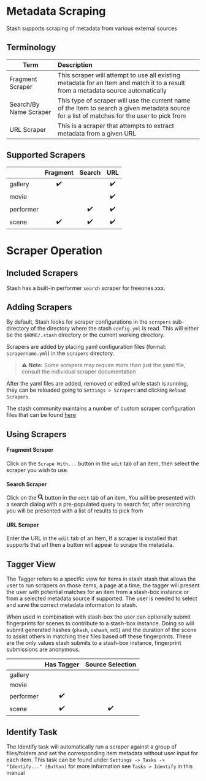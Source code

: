 # Metadata Scraping

Stash supports scraping of metadata from various external sources

## Terminology

| Term | Description |
|---|:---|
| Fragment Scraper | This scraper will attempt to use all existing metadata for an Item and match it to a result from a metadata source automatically |
| Search/By Name Scraper | This type of scraper will use the current name of the Item to search a given metadata source for a list of matches for the user to pick from|
| URL Scraper | This is a scraper that attempts to extract metadata from a given URL |

## Supported Scrapers

|   | Fragment | Search | URL |
|---|:---:|:---:|:---:|
| gallery | :heavy_check_mark: | | :heavy_check_mark: |
| movie | | | :heavy_check_mark: |
| performer | | :heavy_check_mark: | :heavy_check_mark: |
| scene | :heavy_check_mark:  | :heavy_check_mark: | :heavy_check_mark: |

# Scraper Operation

## Included Scrapers

Stash has a built-in performer `search` scraper for freeones.xxx.

## Adding Scrapers


By default, Stash looks for scraper configurations in the `scrapers` sub-directory of the directory where the stash `config.yml` is read. This will either be the `$HOME/.stash` directory or the current working directory.

Scrapers are added by placing yaml configuration files (format: `scrapername.yml`) in the `scrapers` directory.

> **⚠️ Note:** Some scrapers may require more than just the yaml file, consult the individual scraper documentation

After the yaml files are added, removed or edited while stash is running, they can be reloaded going to `Settings > Scrapers` and clicking `Reload Scrapers`.

The stash community maintains a number of custom scraper configuration files that can be found [here](https://github.com/stashapp/CommunityScrapers)
  
## Using Scrapers

#### Fragment Scraper
Click on the `Scrape With...` button in the `edit` tab of an item, then select the scraper you wish to use.

#### Search Scraper
Click on the <svg style="width:1.0em" aria-hidden="true" focusable="false" data-prefix="fas" data-icon="search" class="svg-inline--fa fa-search fa-icon" role="img" xmlns="http://www.w3.org/2000/svg" viewBox="0 0 512 512"><path fill="currentColor" d="M505 442.7L405.3 343c-4.5-4.5-10.6-7-17-7H372c27.6-35.3 44-79.7 44-128C416 93.1 322.9 0 208 0S0 93.1 0 208s93.1 208 208 208c48.3 0 92.7-16.4 128-44v16.3c0 6.4 2.5 12.5 7 17l99.7 99.7c9.4 9.4 24.6 9.4 33.9 0l28.3-28.3c9.4-9.4 9.4-24.6.1-34zM208 336c-70.7 0-128-57.2-128-128 0-70.7 57.2-128 128-128 70.7 0 128 57.2 128 128 0 70.7-57.2 128-128 128z"></path></svg> button in the `edit` tab of an item, You will be presented with a search dialog with a pre-populated query to search for, after searching you will be presented with a list of results to pick from

#### URL Scraper
Enter the URL in the `edit` tab of an Item, If a scraper is installed that supports that url then a button will appear to scrape the metadata.

## Tagger View

The Tagger refers to a specific view for items in stash stash that allows the user to run scrapers on those items, a page at a time, the tagger will present the user with potential matches for an item from a stash-box instance or from a selected metadata source if supported. The user is needed to select and save the correct metadata information to stash. 

When used in combination with stash-box the user can optionally submit fingerprints for scenes to contribute to a stash-box instance. Doing so will submit generated hashes (`phash`, `oshash`, `md5`) and the duration of the scene to assist others in matching their files based off these fingerprints. These are the only values stash submits to a stash-box instance, fingerprint submissions are anonymous.

| | Has Tagger | Source Selection |
|---|:---:|:---:|
| gallery | | |
| movie | | |
| performer | :heavy_check_mark: | |
| scene | :heavy_check_mark: | :heavy_check_mark: |


## Identify Task
The Identify task will automatically run a scraper against a group of files/folders and set the corresponding item metadata without user input for each item. This task can be found under `Settings -> Tasks -> "Identify..." (Button)` for more information see `Tasks > Identify` in this manual